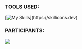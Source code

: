 ### TOOLS USED:
[![My Skills](https://skillicons.dev/icons?i=kotlin,photoshop,firebase,)](https://skillicons.dev)

### PARTICIPANTS:
<a href="https://github.com/MarlonGarciaBermejo/HiLoCardGameApp/graphs/contributors">
  <img src="https://contrib.rocks/image?repo=MarlonGarciaBermejo/HiLoCardGameApp" />
</a>

